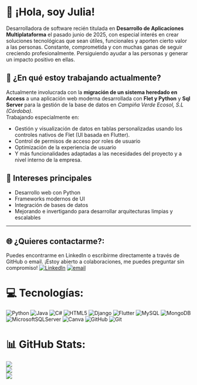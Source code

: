 # 👋 ¡Hola, soy Julia!
Desarrolladora de software recién titulada en **Desarrollo de Aplicaciones Multiplataforma** el pasado junio de 2025, con especial interés en crear soluciones tecnológicas que sean útiles, funcionales y aporten cierto valor a las personas. Constante, comprometida y con muchas ganas de seguir creciendo profesionalmente. Persiguiendo ayudar a las personas y generar un impacto positivo en ellas.

## 🚀 ¿En qué estoy trabajando actualmente?
Actualmente involucrada con la **migración de un sistema heredado en Access** a una aplicación web moderna desarrollada con **Flet y Python** y **Sql Server** para la gestión de la base de datos en *Campiña Verde Ecosol, S.L (Córdoba)*.  
Trabajando especialmente en:
- Gestión y visualización de datos en tablas personalizadas usando los controles nativos de Flet (UI basada en Flutter).
- Control de permisos de acceso por roles de usuario
- Optimización de la experiencia de usuario
- Y más funcionalidades adaptadas a las necesidades del proyecto y a nivel interno de la empresa.

## 🧠 Intereses principales
- Desarrollo web con Python
- Frameworks modernos de UI
- Integración de bases de datos
- Mejorando e invertigando para desarrollar arquitecturas limpias y escalables
---
## 🌐 ¿Quieres contactarme?:
Puedes encontrarme en LinkedIn o escribirme directamente a través de GitHub o email. ¡Estoy abierto a colaboraciones, me puedes preguntar sin compromiso!
[![LinkedIn](https://img.shields.io/badge/LinkedIn-%230077B5.svg?logo=linkedin&logoColor=white)](https://linkedin.com/in/juliabujalancerodriguez) [![email](https://img.shields.io/badge/Email-D14836?logo=gmail&logoColor=white)](mailto:juliabujalancerodriguez@gmail.com) 

# 💻 Tecnologías:
![Python](https://img.shields.io/badge/python-3670A0?style=for-the-badge&logo=python&logoColor=ffdd54) ![Java](https://img.shields.io/badge/java-%23ED8B00.svg?style=for-the-badge&logo=openjdk&logoColor=white) 
![C#](https://img.shields.io/badge/c%23-%23239120.svg?style=for-the-badge&logo=csharp&logoColor=white) ![HTML5](https://img.shields.io/badge/html5-%23E34F26.svg?style=for-the-badge&logo=html5&logoColor=white) 
![Django](https://img.shields.io/badge/django-%23092E20.svg?style=for-the-badge&logo=django&logoColor=white) ![Flutter](https://img.shields.io/badge/Flutter-%2302569B.svg?style=for-the-badge&logo=Flutter&logoColor=white) 
![MySQL](https://img.shields.io/badge/mysql-4479A1.svg?style=for-the-badge&logo=mysql&logoColor=white) ![MongoDB](https://img.shields.io/badge/MongoDB-%234ea94b.svg?style=for-the-badge&logo=mongodb&logoColor=white) ![MicrosoftSQLServer](https://img.shields.io/badge/Microsoft%20SQL%20Server-CC2927?style=for-the-badge&logo=microsoft%20sql%20server&logoColor=white) 
![Canva](https://img.shields.io/badge/Canva-%2300C4CC.svg?style=for-the-badge&logo=Canva&logoColor=white) ![GitHub](https://img.shields.io/badge/github-%23121011.svg?style=for-the-badge&logo=github&logoColor=white) 
![Git](https://img.shields.io/badge/git-%23F05033.svg?style=for-the-badge&logo=git&logoColor=white)
# 📊 GitHub Stats:
![](https://github-readme-stats.vercel.app/api?username=JuliaBujalanceRodriguez&theme=dark&hide_border=false&include_all_commits=true&count_private=true)<br/>
![](https://nirzak-streak-stats.vercel.app/?user=JuliaBujalanceRodriguez&theme=dark&hide_border=false)<br/>
![](https://github-readme-stats.vercel.app/api/top-langs/?username=JuliaBujalanceRodriguez&theme=dark&hide_border=false&include_all_commits=true&count_private=true&layout=compact)

